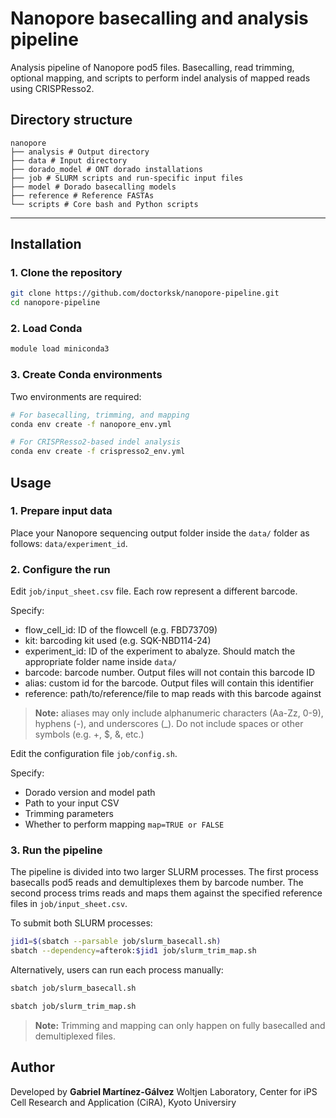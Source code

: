 # Nanopore basecalling and analysis pipeline

Analysis pipeline of Nanopore pod5 files. Basecalling, read trimming, optional mapping, and scripts to perform indel analysis of mapped reads using CRISPResso2.

## Directory structure

```
nanopore
├── analysis # Output directory
├── data # Input directory
├── dorado_model # ONT dorado installations
├── job # SLURM scripts and run-specific input files
├── model # Dorado basecalling models
├── reference # Reference FASTAs
└── scripts # Core bash and Python scripts
```
---
## Installation

### 1. Clone the repository
```bash
git clone https://github.com/doctorksk/nanopore-pipeline.git
cd nanopore-pipeline
```
### 2. Load Conda
```bash
module load miniconda3
```
### 3. Create Conda environments
Two environments are required:
```bash
# For basecalling, trimming, and mapping
conda env create -f nanopore_env.yml

# For CRISPResso2-based indel analysis
conda env create -f crispresso2_env.yml
```

## Usage

### 1. Prepare input data
Place your Nanopore sequencing output folder inside the `data/` folder as follows: `data/experiment_id`.

### 2. Configure the run

Edit `job/input_sheet.csv` file. Each row represent a different barcode.

Specify:
- flow_cell_id: ID of the flowcell (e.g. FBD73709)
- kit: barcoding kit used (e.g. SQK-NBD114-24)
- experiment_id: ID of the experiment to abalyze. Should match the appropriate folder name inside `data/`
- barcode: barcode number. Output files will not contain this barcode ID
- alias: custom id for the barcode. Output files will contain this identifier
- reference: path/to/reference/file to map reads with this barcode against

> **Note:** aliases may only include alphanumeric characters (Aa-Zz, 0-9), hyphens (-), and underscores (_). Do not include spaces or other symbols (e.g. +, $, &, etc.)

Edit the configuration file `job/config.sh`.

Specify:
- Dorado version and model path
- Path to your input CSV
- Trimming parameters
- Whether to perform mapping `map=TRUE or FALSE`

### 3. Run the pipeline

The pipeline is divided into two larger SLURM processes. The first process basecalls pod5 reads and demultiplexes them by barcode number. The second process trims reads and maps them against the specified reference files in `job/input_sheet.csv`.

To submit both SLURM processes:
```bash
jid1=$(sbatch --parsable job/slurm_basecall.sh)
sbatch --dependency=afterok:$jid1 job/slurm_trim_map.sh
```

Alternatively, users can run each process manually:

```bash
sbatch job/slurm_basecall.sh
```

```bash
sbatch job/slurm_trim_map.sh
```

> **Note:** Trimming and mapping can only happen on fully basecalled and demultiplexed files.

## Author

Developed by **Gabriel Martínez-Gálvez**
Woltjen Laboratory, Center for iPS Cell Research and Application (CiRA), Kyoto Universiry